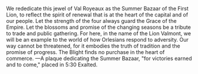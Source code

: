 We rededicate this jewel of Val Royeaux as the Summer Bazaar of the First Lion, to reflect the spirit of renewal that is at the heart of the capital and of our people. Let the strength of the four always guard the Grace of the Empire. Let the blossoms and promise of the changing seasons be a tribute to trade and public gathering. For here, in the name of the Lion Valmont, we will be an example to the world of how Orlesians respond to adversity.
Our way cannot be threatened, for it embodies the truth of tradition and the promise of progress. The Blight finds no purchase in the heart of commerce.
—A plaque dedicating the Summer Bazaar, "for victories earned and to come," placed in 5:30 Exalted.
